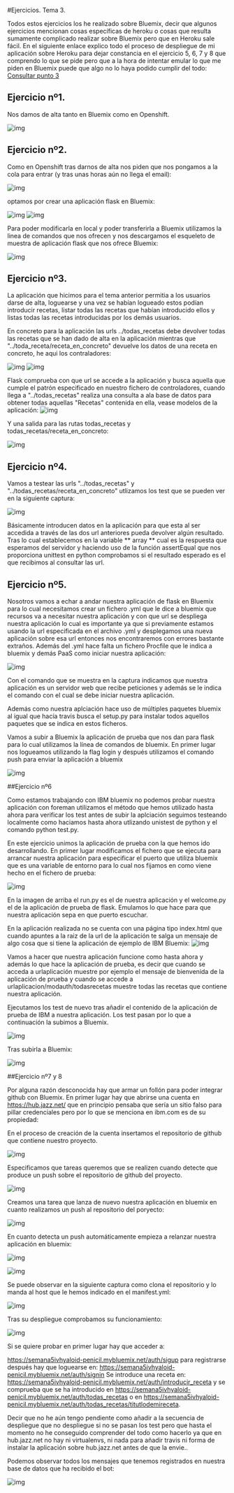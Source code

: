 #Ejercicios. Tema 3.

Todos estos ejercicios los he realizado sobre Bluemix, decir que algunos ejercicios mencionan cosas específicas de heroku o cosas que resulta sumamente complicado realizar sobre Bluemix pero que en Heroku sale fácil.
En el siguiente enlace explico todo el proceso de despliegue de mi aplicación sobre Heroku para dejar constancia en el ejercicio 5, 6, 7 y 8 que comprendo lo que se pide pero que a la hora de intentar emular lo que me piden en Bluemix puede que algo no lo haya podido cumplir del todo:
[Consultar punto 3](https://github.com/LuisGi93/proyectoIV2016-2017/blob/hito2/README.md)
	
## Ejercicio nº1.

Nos damos de alta tanto en Bluemix como en Openshift.

![img](https://i.sli.mg/KCwpci.png)


## Ejercicio nº2.

Como en Openshift tras darnos de alta nos piden que nos pongamos a la cola para entrar (y tras unas horas aún no llega el email):

![img](https://i.sli.mg/nFRgcL.png)

optamos por crear una aplicación flask en Bluemix:

![img](https://i.sli.mg/8DFCV1.png)
![img](https://i.sli.mg/TErwBb.png)

Para poder modificarla en local y poder transferirla a Bluemix utilizamos la linea de comandos que nos ofrecen y nos descargamos el esqueleto de muestra de aplicación flask que nos ofrece Bluemix:


![img](https://i.sli.mg/jsRBht.png)


## Ejercicio nº3.


La aplicación que hicimos para el tema anterior permitia a los usuarios darse de alta, loguearse y una vez se habían logueado estos podían introducir recetas, listar todas las recetas que habían introducido ellos y listas todas las recetas introducidas por los demás usuarios.


En concreto para la aplicación las urls ../todas_recetas debe devolver todas las recetas que se han dado de alta en la aplicación mientras que "../toda_receta/receta_en_concreto" devuelve los datos de una receta en concreto, he aqui los contraladores:

![img](https://i.sli.mg/cSGndD.png)
![img](https://i.sli.mg/RM0g4K.png)

Flask comprueba con que url se accede a la aplicación y busca aquella que cumple el patrón especificado en nuestro fichero de controladores, cuando llega a  "../todas_recetas" realiza una consulta a ala base de datos para obtener todas aquellas "Recetas" contenida en ella, vease modelos de la aplicación:
![img](https://i.sli.mg/fGuveP.png)

Y una salida para las rutas todas_recetas y todas_recetas/receta_en_concreto:

![img](https://i.sli.mg/s9MOa8.png)



## Ejercicio nº4.

Vamos a testear las urls "../todas_recetas" y "../todas_recetas/receta_en_concreto" utlizamos los test que se pueden ver en la siguiente captura:

![img](https://i.sli.mg/6BLTns.png)

Básicamente introducen datos en la aplicación para que esta  al ser accedida a través de las dos url anteriores pueda devolver algún resultado. Tras lo cual establecemos en la variable ** array ** cual es la respuesta que esperamos del servidor y haciendo uso de la función assertEqual que nos proporciona unittest en python comprobamos si el resultado esperado es el que recibimos al consultar las url.



## Ejercicio nº5.

Nosotros vamos a echar a andar nuestra aplicación de flask en Bluemix para lo cual necesitamos crear un fichero .yml que le dice a bluemix que recursos va a necesitar nuestra aplicación y con que url se despliega nuestra aplicación lo cual es importante ya que si previamente estamos usando la url especificada en el archivo .yml y desplegamos una nueva aplicación sobre esa url entonces nos encontraremos con errores bastante extraños. Además del .yml hace falta  un fichero Procfile que le indica a bluemix  y demás PaaS como iniciar nuestra aplicación:


![img](https://i.sli.mg/lFx50h.png)

Con el comando que se muestra en la captura indicamos que nuestra aplicación es un servidor web que recibe peticiones y además se le indica el comando con el cual se debe iniciar nuestra aplicación.

Además como nuestra aplciación hace uso de múltiples paquetes bluemix al igual que hacía travis busca el setup.py  para instalar todos aquellos paquetes que se indica en estos ficheros.


Vamos a subir a Bluemix la aplicación de prueba que nos dan para flask para lo cual utilizamos la línea de comandos de bluemix.
En primer lugar nos logueamos utilizando la flag login y después utilizamos el comando push para enviar la aplicación a bluemix

![img](https://i.sli.mg/X0rZQ7.png)



##Ejercicio nº6



Como estamos trabajando con IBM bluemix no podemos probar nuestra aplicación con foreman utilizamos el método que hemos utilizado hasta ahora para verificar los test antes de subir la aplciación seguimos testeando localmente como haciamos hasta ahora utlizando unistest de python y el comando  python test.py.


En este ejercicio unimos la aplicación de prueba con la que hemos ido desarrollando. En primer lugar modificamos el fichero que se ejecuta para arrancar nuestra aplicación para especificar el puerto que utiliza bluemix que es una variable de entorno para lo cual nos fijamos en como viene hecho en el fichero de prueba:

![img](https://i.sli.mg/mSYV9j.png)

En la imagen de arriba el run.py es el de nuestra aplicación y el welcome.py el de la aplicación de prueba de flask. Emulamos lo que hace para que nuestra aplicación sepa en que puerto escuchar.


En la aplicación realizada no se cuenta con una página tipo index.html que cuando apuntes a la raiz de la url de la aplicación te salga un mensaje de algo cosa que si tiene la aplicación de ejemplo de IBM Bluemix:
![img](https://i.sli.mg/TNe1uB.png)



Vamos a hacer que nuestra aplicación funcione como hasta ahora y además lo que hace la aplicación de prueba, es decir que cuando se acceda a urlaplicación muestre por ejemplo el mensaje de bienvenida de la aplicación de prueba y cuando se accede a urlaplicacion/modauth/todasrecetas muestre todas las recetas que  contiene nuestra aplicación. 

Ejecutamos los test de nuevo tras añadir el contenido de la aplicación de prueba  de IBM a nuestra aplicación. Los test pasan por lo que a continuación la subimos a Bluemix.

![img](https://i.sli.mg/CkMkkH.png)

Tras subirla a Bluemix:

![img](https://i.sli.mg/ZOFDZm.png)



##Ejercicio nº7 y 8

Por alguna razón desconocida hay que armar un follón para poder integrar github con Bluemix. En primer lugar hay que abrirse una cuenta en https://hub.jazz.net/ que en principio pensaba que sería un sitio falso para pillar credenciales pero por lo que se menciona en ibm.com es de su propiedad:

En el proceso de creación de la cuenta insertamos el repositorio de github que contiene nuestro proyecto.

![img](https://i.sli.mg/OkvNWm.png)

Especificamos que tareas queremos que se realizen cuando detecte que  produce un push sobre el repositorio de github del proyecto.

![img](https://i.sli.mg/zQz8dI.png)

Creamos una tarea que lanza de nuevo nuestra aplicación en bluemix en cuanto realizamos un push al repositorio del poryecto:

![img](https://i.sli.mg/y4aX1t.png)


En cuanto detecta un push automáticamente empieza a relanzar nuestra aplicación en bluemix:

![img](https://i.sli.mg/TrgFjs.png)


![img](https://i.sli.mg/6y7d2A.png)

Se puede observar en la siguiente captura como clona el repositorio y lo manda al host que le hemos indicado en el manifest.yml:

![img](https://i.sli.mg/2bcyIa.png)

Tras su despliegue comprobamos su funcionamiento:

![img](https://i.sli.mg/W07rMa.png)

Si se quiere probar en primer lugar hay que acceder  a:

https://semana5ivhyaloid-penicil.mybluemix.net/auth/sigup
para registrarse después hay que loguearse en:
https://semana5ivhyaloid-penicil.mybluemix.net/auth/signin
Se introduce una receta en:
https://semana5ivhyaloid-penicil.mybluemix.net/auth/introducir_receta
y se comprueba que se ha introducido en 
https://semana5ivhyaloid-penicil.mybluemix.net/auth/todas_recetas
o en https://semana5ivhyaloid-penicil.mybluemix.net/auth/todas_recetas/titutlodemireceta.


Decir que no he aún tengo pendiente como añadir a la secuencia de despliegue que no despliegue si no se pasan los test pero que hasta el momento no he conseguido comprender del todo como hacerlo ya que en hub.jazz.net no hay ni virtualenvs, ni nada para añadir travis ni forma de instalar la aplicación sobre hub.jazz.net antes de que la envie..


Podemos observar todos los mensajes que tenemos registrados en nuestra base de datos que ha recibido el bot:

![img](https://i.sli.mg/SVyRUg.png)

